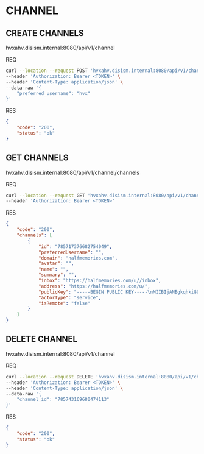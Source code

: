 # CHANNEL

## CREATE CHANNELS
hvxahv.disism.internal:8080/api/v1/channel

REQ
```bash
curl --location --request POST 'hvxahv.disism.internal:8080/api/v1/channel' \
--header 'Authorization: Bearer <TOKEN>' \
--header 'Content-Type: application/json' \
--data-raw '{
    "preferred_username": "hvx"
}'
```
RES
```json
{
    "code": "200",
    "status": "ok"
}
```

## GET CHANNELS
hvxahv.disism.internal:8080/api/v1/channel/channels

REQ
```bash
curl --location --request GET 'hvxahv.disism.internal:8080/api/v1/channel/channels' \
--header 'Authorization: Bearer <TOKEN>'
```
RES
```json
{
    "code": "200",
    "channels": [
        {
            "id": "785717376682754049",
            "preferredUsername": "",
            "domain": "halfmemories.com",
            "avatar": "",
            "name": "",
            "summary": "",
            "inbox": "https://halfmemories.com/u//inbox",
            "address": "https://halfmemories.com/u/",
            "publicKey": "-----BEGIN PUBLIC KEY-----\nMIIBIjANBgkqhkiG9w0BAQEFAAOCAQ8AMIIBCgKCAQEAw0ZaICGxqhA7Xv+iae28\ngnmWQ3AZjkhfWWRsDGzieFoAU//6KUniPX6+TP/XjfaIeQdX2mI8CxRY/iRwy3Sr\nNucNnH0d+Gjc1nEanGJex57r4hFYBKBcbt2brJCGyse8x4Mv4ClvnNLx5l/8pjx1\nmmR8WVnXeCh0flMvPEQUvTXFno7f7vZWPblsQm55Pn/kOY/o4X7+LE3sFp7eZDii\nLueN1BoOUZyLt1Tk845fv1wCk5gdYYNYhcLFv1m2ViGLzZa91Pn63+K7pnlPTqLi\nUTXYOIdT+Obasf1LxwngXmy1O2kdWsuq1+YuX8rnR08rf+njhtWLo19bjCcrSKdm\nbwIDAQAB\n-----END PUBLIC KEY-----\n",
            "actorType": "service",
            "isRemote": "false"
        }
    ]
}
```

## DELETE CHANNEL
hvxahv.disism.internal:8080/api/v1/channel

REQ
```bash
curl --location --request DELETE 'hvxahv.disism.internal:8080/api/v1/channel' \
--header 'Authorization: Bearer <TOKEN>' \
--header 'Content-Type: application/json' \
--data-raw '{
    "channel_id": "785743169680474113"
}'
```
RES
```json
{
    "code": "200",
    "status": "ok"
}
```
